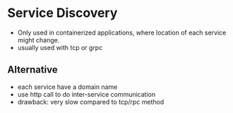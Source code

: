 # Service Discovery

- Only used in containerized applications, where location of each service might change.
- usually used with tcp or grpc

## Alternative

- each service have a domain name
- use http call to do inter-service communication
- drawback: very slow compared to tcp/rpc method